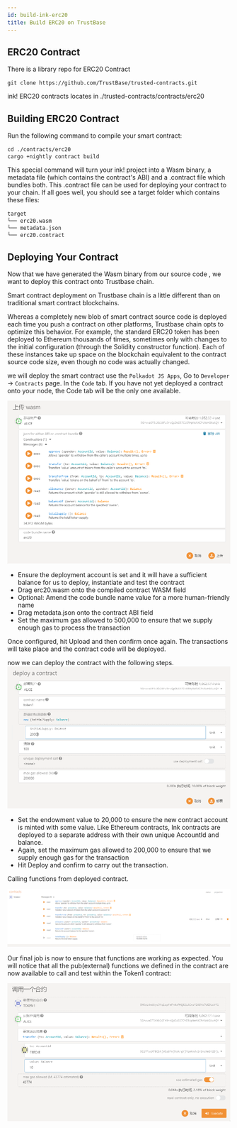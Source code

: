 ```yaml
---
id: build-ink-erc20
title: Build ERC20 on TrustBase
---
```


## ERC20 Contract

There is a library repo for ERC20 Contract

```
git clone https://github.com/TrustBase/trusted-contracts.git
```

ink! ERC20 contracts locates in ./trusted-contracts/contracts/erc20


## Building ERC20 Contract

Run the following command to compile your smart contract:

```
cd ./contracts/erc20
cargo +nightly contract build
```

This special command will turn your ink! project into a Wasm binary, a metadata file (which contains the contract's ABI) and a .contract file which bundles both. This .contract file can be used for deploying your contract to your chain. If all goes well, you should see a target folder which contains these files:

```
target
└── erc20.wasm
└── metadata.json
└── erc20.contract
```

## Deploying Your Contract

Now that we have generated the Wasm binary from our source code , we want to deploy this contract onto Trustbase chain.

Smart contract deployment on Trustbase chain is a little different than on traditional smart contract blockchains.


Whereas a completely new blob of smart contract source code is deployed each time you push a contract on other platforms, Trustbase chain opts to optimize this behavior. For example, the standard ERC20 token has been deployed to Ethereum thousands of times, sometimes only with changes to the initial configuration (through the Solidity constructor function). Each of these instances take up space on the blockchain equivalent to the contract source code size, even though no code was actually changed.

we will deploy the smart contract use the `Polkadot JS Apps`, Go to `Developer` -> `Contracts` page.
In the `Code` tab. If you have not yet deployed a contract onto your node, the Code tab will be the only one available.

![idv](https://github.com/jizer/Document/blob/main/pic/upload.png?raw=true)


+ Ensure the deployment account is set and it will have a sufficient balance for us to deploy, instantiate and test the contract
+ Drag erc20.wasm onto the compiled contract WASM field
+ Optional: Amend the code bundle name value for a more human-friendly name
+ Drag metadata.json onto the contract ABI field
+ Set the maximum gas allowed to 500,000 to ensure that we supply enough gas to process the transaction

Once configured, hit Upload and then confirm once again. The transactions will take place and the contract code will be deployed.

now we can deploy the contract with the following steps.
![idv](https://github.com/jizer/Document/blob/main/pic/deploy.png?raw=true)

+ Set the endowment value to 20,000 to ensure the new contract account is minted with some value. Like Ethereum contracts, Ink contracts are deployed to a separate address with their own unique AccountId and balance.
+ Again, set the maximum gas allowed to 200,000 to ensure that we supply enough gas for the transaction
+ Hit Deploy and confirm to carry out the transaction.

Calling functions from deployed contract.

![idv](https://github.com/jizer/Document/blob/main/pic/message.png?raw=true)

Our final job is now to ensure that functions are working as expected. You will notice that all the pub(external) functions we defined in the contract are now available to call and test within the Token1 contract:

![idv](https://github.com/jizer/Document/blob/main/pic/call.png?raw=true)